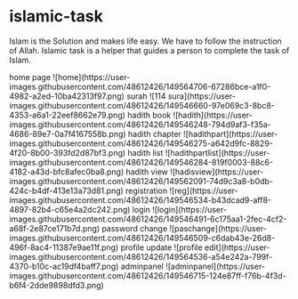 # islamic-task
<p>Islam is the Solution and makes life easy. We have to follow the instruction of Allah. Islamic task is a helper that guides a person to complete the task of                        Islam.</p>
home page
![home](https://user-images.githubusercontent.com/48612426/149564706-67286bce-a1f0-4982-a2ed-10ba42313f97.png)
surah
![114 sura](https://user-images.githubusercontent.com/48612426/149546660-97e069c3-8bc8-4353-a6a1-22eef8662e79.png)
hadith book
![hadith](https://user-images.githubusercontent.com/48612426/149546248-794d9af3-f35a-4686-89e7-0a7f4167558b.png)
hadith chapter
![hadithpart](https://user-images.githubusercontent.com/48612426/149546275-a642d9fc-8829-4f20-8b00-393fd2d87bf3.png)
hadith list
![hadithpartlist](https://user-images.githubusercontent.com/48612426/149546284-819f0003-88c6-4182-a43d-bfc8afec0ba8.png)
hadith view
![hadisview](https://user-images.githubusercontent.com/48612426/149562091-74d9c3a8-b0db-424c-b4df-413e13a73d81.png)
registration
![reg](https://user-images.githubusercontent.com/48612426/149546534-b43dcad9-aff8-4897-82b4-c65e4a2dc242.png)
login
![login](https://user-images.githubusercontent.com/48612426/149546491-6c175aa1-2fec-4cf2-a68f-2e87ce171b7d.png)
password change
![paschange](https://user-images.githubusercontent.com/48612426/149546509-c6dab43e-26d8-496f-8ac4-11387e9ae11f.png)
profile update
![profile edit](https://user-images.githubusercontent.com/48612426/149564536-a54e242a-799f-4370-b10c-ac19df4baff7.png)
adminpanel
![adminpanel](https://user-images.githubusercontent.com/48612426/149546715-124e87ff-f76b-4f3d-b6f4-2dde9898dfd3.png)
